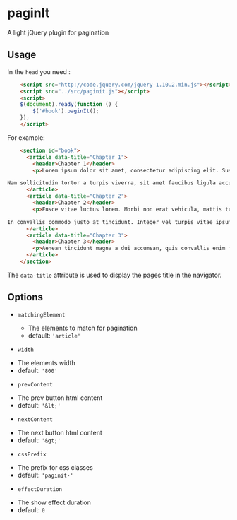 paginIt
=======

A light jQuery plugin for pagination

Usage
-----
In the `head` you need :

```html
    <script src="http://code.jquery.com/jquery-1.10.2.min.js"></script>
    <script src="../src/paginit.js"></script>
    <script>
    $(document).ready(function () {
        $('#book').paginIt();
    });
    </script>
```

For example:

```html
    <section id="book">
      <article data-title="Chapter 1">
        <header>Chapter 1</header>
        <p>Lorem ipsum dolor sit amet, consectetur adipiscing elit. Suspendisse facilisis sollicitudin ligula ac blandit. Quisque sit amet volutpat erat. In in nulla eu nisi consectetur porttitor eu pellentesque augue. Cras elementum elit id nibh rutrum accumsan. Cras sollicitudin, est ac tincidunt porta, libero mi molestie orci, eu tristique leo neque et odio. Lorem ipsum dolor sit amet, consectetur adipiscing elit. Aenean fringilla tortor adipiscing felis convallis, sed feugiat nibh eleifend. Cras eu purus turpis. Suspendisse sed fermentum est, sit amet bibendum libero. Fusce sapien tortor, condimentum eleifend sapien non, tempus varius leo.

Nam sollicitudin tortor a turpis viverra, sit amet faucibus ligula accumsan. Nulla vitae dui vulputate, convallis nulla sed, hendrerit velit. Sed sit amet ligula nec risus facilisis blandit a sed nunc. Sed euismod elementum enim, in suscipit nulla adipiscing sed. Pellentesque in sagittis nisl, id dictum odio. Maecenas sodales lacus sit amet nisl placerat, id lobortis arcu tempor. Phasellus nec dignissim orci, condimentum aliquam nisi. Duis cursus nisi in sapien facilisis, sed venenatis quam sodales. Donec et neque ac ante tempus aliquet sit amet vitae arcu. In facilisis dolor eget molestie commodo. Etiam tempus nisl at mauris vulputate, sed pharetra velit adipiscing. Duis nec molestie massa.</p>
      </article>
      <article data-title="Chapter 2">
        <header>Chapter 2</header>
        <p>Fusce vitae luctus lorem. Morbi non erat vehicula, mattis turpis a, consequat diam. Cras sit amet nisi nec justo venenatis mollis vitae ut justo. Sed ornare ligula massa, sed rhoncus urna tempus quis. Praesent vel gravida dui, sed convallis dui. Suspendisse scelerisque odio in nibh feugiat, a ultrices ipsum consectetur. Nam gravida tellus sed nunc ullamcorper porttitor. Maecenas scelerisque dictum nulla, id convallis urna vulputate et. Etiam quis volutpat lectus.

In convallis commodo justo at tincidunt. Integer vel turpis vitae ipsum vestibulum dictum. Suspendisse id turpis sit amet mauris aliquet mattis congue et libero. Donec ligula magna, tincidunt in lorem ut, ornare faucibus leo. Interdum et malesuada fames ac ante ipsum primis in faucibus. Nulla enim risus, malesuada scelerisque imperdiet dapibus, bibendum ac sapien. Pellentesque vel arcu lacus. Maecenas vehicula blandit leo et vehicula. Nullam tellus dui, malesuada a mauris ut, consequat molestie metus. Mauris egestas sapien id ullamcorper tincidunt. Aliquam lacinia molestie diam, sit amet dictum mi blandit ut. Phasellus consequat, metus in scelerisque gravida, augue urna aliquet enim, a ornare nisi diam ut turpis. Maecenas a nisi cursus, feugiat magna nec, facilisis lorem. Cras consequat malesuada felis ut fringilla.</p>
      </article>
      <article data-title="Chapter 3">
        <header>Chapter 3</header>
        <p>Aenean tincidunt magna a dui accumsan, quis convallis enim faucibus. Fusce hendrerit, diam non blandit ullamcorper, nisl turpis sodales nunc, vitae porttitor nisi nibh sed nulla. Donec at dolor eget massa egestas posuere a eget risus. Donec purus erat, laoreet vitae laoreet non, viverra non metus. Sed hendrerit tortor eget massa dictum viverra. Sed pellentesque sapien in justo ullamcorper, luctus mollis quam feugiat. Curabitur molestie iaculis dolor sed eleifend. Morbi sit amet massa in eros tincidunt aliquam.</p>
      </article>
    </section>
```
The `data-title` attribute is used to display the pages title in the navigator.

Options
-------
 
  * `matchingElement`
    - The elements to match for pagination
    - default: `'article'`
   
  * ``width``
   - The elements width
   - default: `'800'`
   
  * ``prevContent``
   - The prev button html content
   - default: `'&lt;'`
   
  * ``nextContent``
   - The next button html content
   - default: `'&gt;'`
   
  * ``cssPrefix``
   - The prefix for css classes
   - default: `'paginit-'`
   
  * ``effectDuration``
   - The show effect duration
   - default: `0`

